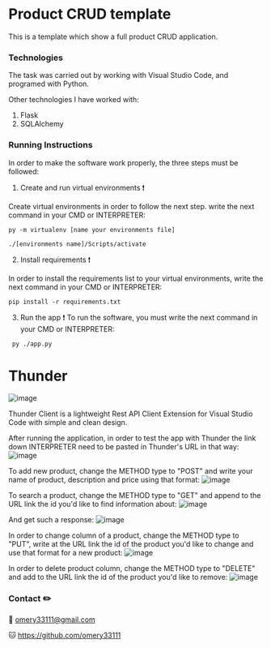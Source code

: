 # Product CRUD template

This is a template which show a full product CRUD application.


### Technologies

The task was carried out by working with Visual Studio Code, and programed with Python.

Other technologies I have worked with:
1. Flask
2. SQLAlchemy


### Running Instructions

In order to make the software work properly, the three steps must be followed:

1. Create and run virtual environments ❗️

Create virtual environments in order to follow the next step. write the next command in your CMD or INTERPRETER:
  ```
  py -m virtualenv [name your environments file]
  
  ./[environments name]/Scripts/activate
  ```

2. Install requirements ❗️

In order to install the requirements list to your virtual environments, write the next command in your CMD or INTERPRETER:
  ```
  pip install -r requirements.txt
  ```

3. Run the app ❗️
To run the software, you must write the next command in your CMD or INTERPRETER:
 ```
  py ./app.py
 ```
 
 
# Thunder
![image](https://user-images.githubusercontent.com/110463400/212853470-81cc1a73-cc7f-4ca1-bc23-fcfd923447fd.png)

Thunder Client is a lightweight Rest API Client Extension for Visual Studio Code with simple and clean design.

After running the application, in order to test the app with Thunder the link down INTERPRETER need to be pasted in Thunder's URL in that way:
![image](https://user-images.githubusercontent.com/110463400/212855775-d4c03c79-ea3c-4976-8213-c0106b0800ac.png)

To add new product, change the METHOD type to "POST" and write your name of product, description and price using that format:
![image](https://user-images.githubusercontent.com/110463400/212861617-c9d52774-c0f3-4ac3-a664-94120834b1e1.png)

To search a product, change the METHOD type to "GET" and append to the URL link the id you'd like to find information about:
![image](https://user-images.githubusercontent.com/110463400/212862082-92c17dc8-8d31-4aac-b829-a62e8e814ac0.png)

And get such a response:
![image](https://user-images.githubusercontent.com/110463400/212863275-bf26f36d-86ca-48e5-8963-7c01651056a5.png)

In order to change column of a product, change the METHOD type to "PUT", write at the URL link the id of the product you'd like to change and use that format for a new product:
![image](https://user-images.githubusercontent.com/110463400/212863342-ae72fa40-5ac2-4573-9758-fadbe45e35be.png)

In order to delete product column, change the METHOD type to "DELETE" and add to the URL link the id of the product you'd like to remove:
![image](https://user-images.githubusercontent.com/110463400/212863692-1a7d7d33-8ab3-4a06-94c5-efacf323a4da.png)



### Contact ✏️

📧 omery33111@gmail.com

🐱 https://github.com/omery33111
